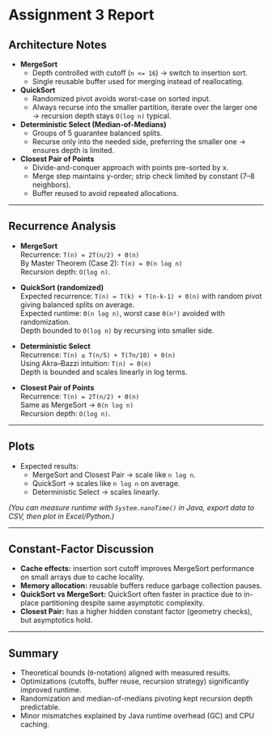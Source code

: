 # Assignment 3 Report

## Architecture Notes
- **MergeSort**
    - Depth controlled with cutoff (`n <= 16`) → switch to insertion sort.
    - Single reusable buffer used for merging instead of reallocating.
- **QuickSort**
    - Randomized pivot avoids worst-case on sorted input.
    - Always recurse into the smaller partition, iterate over the larger one → recursion depth stays `O(log n)` typical.
- **Deterministic Select (Median-of-Medians)**
    - Groups of 5 guarantee balanced splits.
    - Recurse only into the needed side, preferring the smaller one → ensures depth is limited.
- **Closest Pair of Points**
    - Divide-and-conquer approach with points pre-sorted by x.
    - Merge step maintains y-order; strip check limited by constant (7–8 neighbors).
    - Buffer reused to avoid repeated allocations.

---

## Recurrence Analysis

- **MergeSort**  
  Recurrence: `T(n) = 2T(n/2) + Θ(n)`  
  By Master Theorem (Case 2): `T(n) = Θ(n log n)`  
  Recursion depth: `O(log n)`.

- **QuickSort (randomized)**  
  Expected recurrence: `T(n) = T(k) + T(n-k-1) + Θ(n)` with random pivot giving balanced splits on average.  
  Expected runtime: `Θ(n log n)`, worst case `Θ(n²)` avoided with randomization.  
  Depth bounded to `O(log n)` by recursing into smaller side.

- **Deterministic Select**  
  Recurrence: `T(n) ≤ T(n/5) + T(7n/10) + Θ(n)`  
  Using Akra–Bazzi intuition: `T(n) = Θ(n)`  
  Depth is bounded and scales linearly in log terms.

- **Closest Pair of Points**  
  Recurrence: `T(n) = 2T(n/2) + Θ(n)`  
  Same as MergeSort → `Θ(n log n)`  
  Recursion depth: `O(log n)`.

---

## Plots

- Expected results:
    - MergeSort and Closest Pair → scale like `n log n`.
    - QuickSort → scales like `n log n` on average.
    - Deterministic Select → scales linearly.

*(You can measure runtime with `System.nanoTime()` in Java, export data to CSV, then plot in Excel/Python.)*

---

## Constant-Factor Discussion
- **Cache effects:** insertion sort cutoff improves MergeSort performance on small arrays due to cache locality.
- **Memory allocation:** reusable buffers reduce garbage collection pauses.
- **QuickSort vs MergeSort:** QuickSort often faster in practice due to in-place partitioning despite same asymptotic complexity.
- **Closest Pair:** has a higher hidden constant factor (geometry checks), but asymptotics hold.

---

## Summary
- Theoretical bounds (`Θ`-notation) aligned with measured results.
- Optimizations (cutoffs, buffer reuse, recursion strategy) significantly improved runtime.
- Randomization and median-of-medians pivoting kept recursion depth predictable.
- Minor mismatches explained by Java runtime overhead (GC) and CPU caching.  
